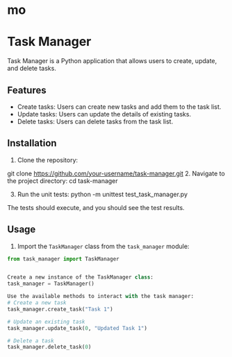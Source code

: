# mo
# Task Manager

Task Manager is a Python application that allows users to create, update, and delete tasks.

## Features

- Create tasks: Users can create new tasks and add them to the task list.
- Update tasks: Users can update the details of existing tasks.
- Delete tasks: Users can delete tasks from the task list.

## Installation

1. Clone the repository:

git clone https://github.com/your-username/task-manager.git
2. Navigate to the project directory: cd task-manager 

3. Run the unit tests: python -m unittest test_task_manager.py


The tests should execute, and you should see the test results.

## Usage

1. Import the `TaskManager` class from the `task_manager` module:

```python
from task_manager import TaskManager


Create a new instance of the TaskManager class:
task_manager = TaskManager()

Use the available methods to interact with the task manager:
# Create a new task
task_manager.create_task("Task 1")

# Update an existing task
task_manager.update_task(0, "Updated Task 1")

# Delete a task
task_manager.delete_task(0)
